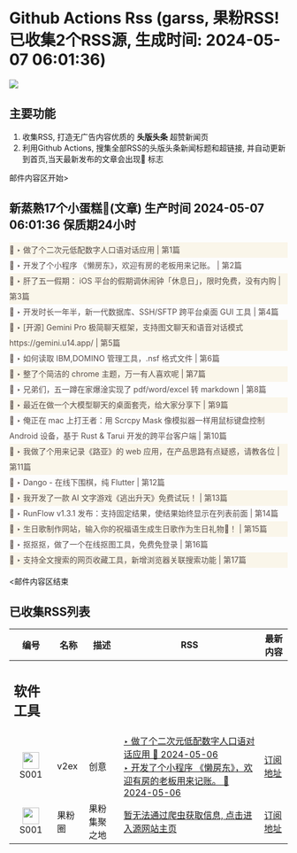 # Github Actions Rss (garss, 果粉RSS! 已收集2个RSS源, 生成时间: 2024-05-07 06:01:36)

![](https://cdn.jsdelivr.net/gh/xinkeji/garss/_media/ga-rss.png)



## 主要功能
1. 收集RSS, 打造无广告内容优质的 **头版头条** 超赞新闻页
2. 利用Github Actions, 搜集全部RSS的头版头条新闻标题和超链接, 并自动更新到首页,当天最新发布的文章会出现🌈 标志

邮件内容区开始>
<h2>新蒸熟17个小蛋糕🍰(文章) 生产时间 2024-05-07 06:01:36 保质期24小时</h2>

<div style='line-height:3;background-color:#FAF6EA;' ><a href='https://www.v2ex.com/t/1038199#reply5' style="line-height:2;text-decoration:none;display:block;color:#584D49;">🌈 ‣ 做了个二次元低配数字人口语对话应用 | 第1篇</a></div><div style='line-height:3;' ><a href='https://www.v2ex.com/t/1038218#reply2' style="line-height:2;text-decoration:none;display:block;color:#584D49;">🌈 ‣ 开发了个小程序 《懒房东》，欢迎有房的老板用来记账。 | 第2篇</a></div><div style='line-height:3;background-color:#FAF6EA;' ><a href='https://www.v2ex.com/t/1038080#reply41' style="line-height:2;text-decoration:none;display:block;color:#584D49;">🌈 ‣ 肝了五一假期： iOS 平台的假期调休闹钟「休息日」，限时免费，没有内购 | 第3篇</a></div><div style='line-height:3;' ><a href='https://www.v2ex.com/t/1037926#reply97' style="line-height:2;text-decoration:none;display:block;color:#584D49;">🌈 ‣ 开发时长一年半，新一代数据库、SSH/SFTP 跨平台桌面 GUI 工具 | 第4篇</a></div><div style='line-height:3;background-color:#FAF6EA;' ><a href='https://www.v2ex.com/t/1037914#reply19' style="line-height:2;text-decoration:none;display:block;color:#584D49;">🌈 ‣ [开源] Gemini Pro 极简聊天框架，支持图文聊天和语音对话模式 https://gemini.u14.app/ | 第5篇</a></div><div style='line-height:3;' ><a href='https://www.v2ex.com/t/1038092#reply11' style="line-height:2;text-decoration:none;display:block;color:#584D49;">🌈 ‣ 如何读取 IBM,DOMINO 管理工具，.nsf 格式文件 | 第6篇</a></div><div style='line-height:3;background-color:#FAF6EA;' ><a href='https://www.v2ex.com/t/1037946#reply16' style="line-height:2;text-decoration:none;display:block;color:#584D49;">🌈 ‣ 整了个简洁的 chrome 主题，万一有人喜欢呢 | 第7篇</a></div><div style='line-height:3;' ><a href='https://www.v2ex.com/t/1037971#reply16' style="line-height:2;text-decoration:none;display:block;color:#584D49;">🌈 ‣ 兄弟们，五一蹲在家爆淦实现了 pdf/word/excel 转 markdown | 第8篇</a></div><div style='line-height:3;background-color:#FAF6EA;' ><a href='https://www.v2ex.com/t/1038116#reply3' style="line-height:2;text-decoration:none;display:block;color:#584D49;">🌈 ‣ 最近在做一个大模型聊天的桌面套壳，给大家分享下 | 第9篇</a></div><div style='line-height:3;' ><a href='https://www.v2ex.com/t/1037933#reply18' style="line-height:2;text-decoration:none;display:block;color:#584D49;">🌈 ‣ 俺正在 mac 上打王者：用 Scrcpy Mask 像模拟器一样用鼠标键盘控制 Android 设备，基于 Rust & Tarui 开发的跨平台客户端 | 第10篇</a></div><div style='line-height:3;background-color:#FAF6EA;' ><a href='https://www.v2ex.com/t/1037927#reply10' style="line-height:2;text-decoration:none;display:block;color:#584D49;">🌈 ‣ 我做了个用来记录《路亚》的 web 应用，在产品思路有点疑惑，请教各位 | 第11篇</a></div><div style='line-height:3;' ><a href='https://www.v2ex.com/t/1038090#reply2' style="line-height:2;text-decoration:none;display:block;color:#584D49;">🌈 ‣ Dango - 在线下围棋，纯 Flutter | 第12篇</a></div><div style='line-height:3;background-color:#FAF6EA;' ><a href='https://www.v2ex.com/t/1038017#reply7' style="line-height:2;text-decoration:none;display:block;color:#584D49;">🌈 ‣ 我开发了一款 AI 文字游戏《逃出升天》免费试玩！ | 第13篇</a></div><div style='line-height:3;' ><a href='https://www.v2ex.com/t/1038015#reply0' style="line-height:2;text-decoration:none;display:block;color:#584D49;">🌈 ‣ RunFlow v1.3.1 发布：支持固定结果，使结果始终显示在列表前面 | 第14篇</a></div><div style='line-height:3;background-color:#FAF6EA;' ><a href='https://www.v2ex.com/t/1038106#reply0' style="line-height:2;text-decoration:none;display:block;color:#584D49;">🌈 ‣ 生日歌制作网站，输入你的祝福语生成生日歌作为生日礼物🎁！ | 第15篇</a></div><div style='line-height:3;' ><a href='https://www.v2ex.com/t/1037997#reply4' style="line-height:2;text-decoration:none;display:block;color:#584D49;">🌈 ‣ 抠抠抠，做了一个在线抠图工具，免费免登录 | 第16篇</a></div><div style='line-height:3;background-color:#FAF6EA;' ><a href='https://www.v2ex.com/t/1037968#reply1' style="line-height:2;text-decoration:none;display:block;color:#584D49;">🌈 ‣ 支持全文搜索的网页收藏工具，新增浏览器关联搜索功能 | 第17篇</a></div>

<邮件内容区结束

## 已收集RSS列表

| 编号 | 名称 | 描述 | RSS | 最新内容 |
| --- | --- | --- | --- | --- |
| <h2 id="软件工具">软件工具</h2> |  |   |  |  |
| <div id="S001" style="text-align: center;"><img src="https://cdn.jsdelivr.net/gh/zhaoolee/garss/_media/favicon/S001.png" width="30px" style="width:30px;height: auto;"/><br><span>S001</span></div> | v2ex | 创意 | [‣ 做了个二次元低配数字人口语对话应用 🌈 2024-05-06](https://www.v2ex.com/t/1038199#reply5)<br/>[‣ 开发了个小程序 《懒房东》，欢迎有房的老板用来记账。 🌈 2024-05-06](https://www.v2ex.com/t/1038218#reply2) | [订阅地址](https://www.v2ex.com/feed/tab/creative.xml) |
| <div id="S001" style="text-align: center;"><img src="https://cdn.jsdelivr.net/gh/zhaoolee/garss/_media/favicon/S001.png" width="30px" style="width:30px;height: auto;"/><br><span>S001</span></div> | 果粉圈 | 果粉集聚之地 | [暂无法通过爬虫获取信息, 点击进入源网站主页](https://g0f.cn) | [订阅地址](https://g0f.cn/rss.xml) |



